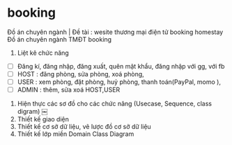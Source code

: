 # booking
Đồ án chuyên ngành | Đề tài : wesite thương mại điện tử booking homestay
Đồ án chuyên ngành TMĐT booking 
1. Liệt kê chức năng
- [ ] Đăng kí, đăng nhập, đăng xuất, quên mật khẩu, đăng nhập với gg, với fb
- [ ] HOST : đăng phòng, sửa phòng, xoá phòng, 
- [ ] USER : xem phòng, đặt phòng, huỷ phòng, thanh toán(PayPal, momo ), 
- [ ] ADMIN : thêm, sửa xoá HOST,USER 
1. Hiện thực các sơ đồ cho các chức năng (Usecase, Sequence, class digram)
￼
2. Thiết kế giao diện
3. Thiết kế cơ sở dữ liệu, vẽ lược đồ cơ sở dữ liệu
4. Thiết kế lớp miền Domain Class Diagram
   
